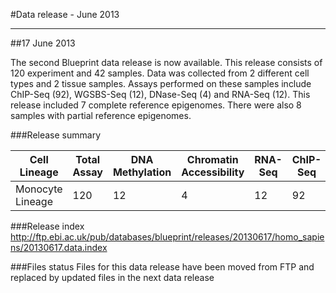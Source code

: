 #Data release -  June 2013
***

##17 June 2013

The second Blueprint data release is now available. This release consists of 120 experiment and 42 samples. Data was collected from 2 different cell types and 2 tissue samples. Assays performed on these samples include ChIP-Seq (92), WGSBS-Seq (12), DNase-Seq (4) and RNA-Seq (12). This release included 7 complete reference epigenomes. There were also 8 samples with partial reference epigenomes.

###Release summary

<div class="table-responsive">
<table summary="BLUEPRINT release 20130617" class="table table-striped">
<thead>
<tr>
<th>Cell Lineage</th>
<th>Total Assay</th>
<th>DNA Methylation</th>
<th>Chromatin Accessibility</th>
<th>RNA-Seq</th>
<th>ChIP-Seq</th>
</thead>
<tbody>
<tr>
<td>Monocyte Lineage</td>
<td>120</td>
<td>12</td>
<td>4</td>
<td>12</td>
<td>92</td>
<tr>
</tbody>
</table> 
</div>


###Release index
http://ftp.ebi.ac.uk/pub/databases/blueprint/releases/20130617/homo_sapiens/20130617.data.index


###Files status
Files for this data release have been moved from FTP and replaced by updated files in the next data release

